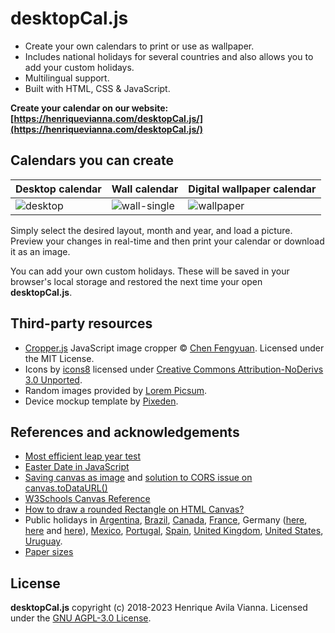 desktopCal.js
=============

+ Create your own calendars to print or use as wallpaper.
+ Includes national holidays for several countries and also allows you to add your custom holidays.
+ Multilingual support.
+ Built with HTML, CSS & JavaScript.

**Create your calendar on our website: [https://henriquevianna.com/desktopCal.js/](https://henriquevianna.com/desktopCal.js/)**

## Calendars you can create

| Desktop calendar | Wall calendar | Digital wallpaper calendar |
|---|---|---|
|![desktop](img/layout-desktop.png "Desktop calendar")|![wall-single](img/layout-wall-single.png "Wall calendar")|![wallpaper](img/layout-wallpaper.png "Digital wallpaper calendar")|

Simply select the desired layout, month and year, and load a picture. Preview your changes in real-time and then print your calendar or download it as an image.

You can add your own custom holidays. These will be saved in your browser's local storage and restored the next time your open **desktopCal.js**.

## Third-party resources

+ [Cropper.js](https://github.com/fengyuanchen/cropperjs) JavaScript image cropper © [Chen Fengyuan](https://chenfengyuan.com/). Licensed under the MIT License.
+ Icons by [icons8](https://icons8.com) licensed under [Creative Commons Attribution-NoDerivs 3.0 Unported](https://creativecommons.org/licenses/by-nd/3.0/).
+ Random images provided by [Lorem Picsum](https://picsum.photos/).
+ Device mockup template by [Pixeden](https://www.pixeden.com/psd-web-elements/flat-responsive-showcase-psd-vol2).

## References and acknowledgements

+ [Most efficient leap year test](https://stackoverflow.com/a/11595914/2370385)
+ [Easter Date in JavaScript](https://stackoverflow.com/a/44480326/2370385)
+ [Saving canvas as image](https://weworkweplay.com/play/saving-html5-canvas-as-image/) and [solution to CORS issue on canvas.toDataURL()](https://stackoverflow.com/a/30517793/2370385)
+ [W3Schools Canvas Reference](https://www.w3schools.com/tags/ref_canvas.asp)
+ [How to draw a rounded Rectangle on HTML Canvas?](https://stackoverflow.com/a/7838871/2370385)
+ Public holidays in [Argentina](https://en.wikipedia.org/wiki/Public_holidays_in_Argentina),
[Brazil](https://pt.wikipedia.org/wiki/Feriados_no_Brasil),
[Canada](https://en.wikipedia.org/wiki/Public_holidays_in_Canada),
[France](https://en.wikipedia.org/wiki/Public_holidays_in_France),
Germany ([here](https://en.wikipedia.org/wiki/Public_holidays_in_Germany), [here](https://en.wikipedia.org/wiki/Bu%C3%9F-_und_Bettag) and [here](https://www.schulferien.org/deutschland/feiertage/)),
[Mexico](https://en.wikipedia.org/wiki/Public_holidays_in_Mexico),
[Portugal](https://en.wikipedia.org/wiki/Public_holidays_in_Portugal),
[Spain](https://en.wikipedia.org/wiki/Public_holidays_in_Spain),
[United Kingdom](https://en.wikipedia.org/wiki/Public_holidays_in_the_United_Kingdom),
[United States](https://en.wikipedia.org/wiki/Federal_holidays_in_the_United_States),
[Uruguay](https://en.wikipedia.org/wiki/Public_holidays_in_Uruguay).
+ [Paper sizes](https://papersizes.io/)

## License

**desktopCal.js** copyright (c) 2018-2023 Henrique Avila Vianna. Licensed under the [GNU AGPL-3.0 License](https://github.com/hvianna/desktopCal.js/blob/master/LICENSE).
